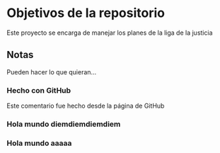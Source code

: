 # Objetivos de la repositorio

Este proyecto se encarga de manejar los planes de la liga de la justicia


## Notas
Pueden hacer lo que quieran...

### Hecho con GitHub

Este comentario fue hecho desde la página de GitHub

### Hola mundo diemdiemdiemdiem
### Hola mundo aaaaa
